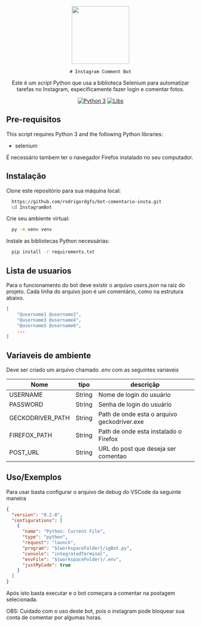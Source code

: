 <div align="center">
    <img src="https://camo.githubusercontent.com/0eb5523ac2254d96f5b07821a632c353a57168b898293675338d25c54b8d7bbe/68747470733a2f2f692e696d6775722e636f6d2f6a5130593556362e706e67" width="154" />

    # Instagram Comment Bot

Este é um script Python que usa a biblioteca Selenium para automatizar tarefas no Instagram, especificamente fazer login e comentar fotos.

[![Python 3](https://img.shields.io/badge/Python%20Version-3-green)]()
[![Libs](https://img.shields.io/badge/Libs-Selenium-blue)]()

</div>

## Pre-requisitos

This script requires Python 3 and the following Python libraries:

- selenium

É necessário tambem ter o navegador Firefox instalado no seu computador.

## Instalação

Clone este repositório para sua máquina local:

```bash
  https://github.com/rodrigordgfs/bot-comentario-insta.git
  cd InstagramBot
```

Crie seu ambiente virtual:

```bash
  py -m venv venv
```

Instale as bibliotecas Python necessárias:

```bash
  pip install -r requirements.txt
```

## Lista de usuarios

Para o funcionamento do bot deve existir o arquivo _users.json_ na raiz do projeto. Cada linha do arquivo json é um comentário, como na estrutura abaixo.

```json
[
    "@username1 @username2",
    "@username3 @username4",
    "@username5 @username6",
    ...
]
```

## Variaveis de ambiente

Deve ser criado um arquivo chamado _.env_ com as seguintes variaveis

| Nome             | tipo   | descriçãp                                   |
| ---------------- | ------ | ------------------------------------------- |
| USERNAME         | String | Nome de login do usuário                    |
| PASSWORD         | String | Senha de login do usuário                   |
| GECKODRIVER_PATH | String | Path de onde esta o arquivo geckodriver.exe |
| FIREFOX_PATH     | String | Path de onde esta instalado o Firefox       |
| POST_URL         | String | URL do post que deseja ser comentao         |

## Uso/Exemplos

Para usar basta configurar o arquivo de debug do VSCode da seguinte maneira

```json
{
  "version": "0.2.0",
  "configurations": [
    {
      "name": "Python: Current File",
      "type": "python",
      "request": "launch",
      "program": "${workspaceFolder}/igBot.py",
      "console": "integratedTerminal",
      "envFile": "${workspaceFolder}/.env",
      "justMyCode": true
    }
  ]
}
```

Após isto basta executar e o bot começara a comentar na postagem selecionada.

OBS: Cuidado com o uso deste bot, pois o instagram pode bloquear sua conta de comentar por algumas horas.
